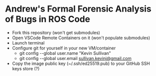 # Andrew's Formal Forensic Analysis of Bugs in ROS Code

- Fork this repository (won't get submodules)
- Open VSCode Remote Containers on it (won't populate submodules)
- Launch terminal
- Configure git for yourself in your new VM/container
  - git config --global user.name "Kevin Sullivan"
  - git config --global user.email sullivan.kevinj@gmail.com
- Copy the image public key (~/.ssh/ed25519.pub) to your GitHub SSH keys store (?)
